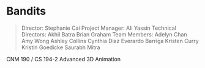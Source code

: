 Bandits
=======

> Director: Stephanie Cai
> Project Manager: Ali Yassin
> Technical Directors:
					Akhil Batra
					Brian Graham
> Team Members:
			Adelyn Chan
			Amy Wong
			Ashley Collins
			Cynthia Diaz
			Everardo Barriga
			Kristen Curry
			Kristin Goedicke
			Saurabh Mitra


CNM 190 / CS 194-2 Advanced 3D Animation

